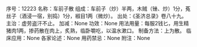 序号：12223
名称：车前子散
组成：车前子（炒）半两，木贼（锉、炒）1分，菟丝子（酒浸一宿，别捣）1分，椒目1两（微炒）。
出处：《圣济总录》卷八十九。
主治：虚劳盗汗不止。
加减：None
功效：None
用法用量：每服2钱匕，用生精猪肉1两，掺药散在肉上，炙熟，临卧嚼吃，以温水漱口。
制备方法：上为散。
临床应用：None
各家论述：None
用药禁忌：None
附注：None
